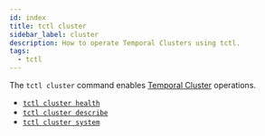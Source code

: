 ```yaml
---
id: index
title: tctl cluster
sidebar_label: cluster
description: How to operate Temporal Clusters using tctl.
tags:
  - tctl
---
```


The `tctl cluster` command enables [Temporal Cluster](/concepts/what-is-a-temporal-cluster) operations.

- [`tctl cluster health`](/tctl-next/cluster/health)
- [`tctl cluster describe`](/tctl-next/cluster/describe)
- [`tctl cluster system`](/tctl-next/cluster/system)
